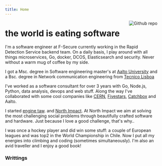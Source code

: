 ```yaml
---
title: Home
---
```


[<img src="https://www.gpestana.com/static/hackerman.jpg" style="max-width:40%;min-width:10%;float:right;" alt="Github repo" />](https://github.com/gpestana/)

# the world is eating software

I'm a software engineer at F-Secure currently working in the Rapid Detection 
Service backend team. On a daily basis, I play around with all things 
microservices, Go, docker, DCOS, Elasticsearch and security. Never 
without a warm mug of coffee by my side.

I got a Msc. degree in Software engineering master's at <a href="http://www.aalto.fi/en/" target="_blank">Aalto University</a>
and a Bsc. degree in Network communication engineering from <a href="https://tecnico.ulisboa.pt/en/" target="_blank">Tecnico Lisboa</a> 

I've worked as a software consultant for over 3 years with  Go, Node.js, Python, 
data analysis, devops and web stuff. 
Along the way I've collaborated with some cool companies like 
<a href="http://home.web.cern.ch/" target="_blank">CERN</a>, 
<a href="http://fivestars.com" target="_blank">Fivestars</a>, 
<a href="http://getcatchbox.com" target="_blank">Catchbox</a> and Aalto.
 
I started  <a href="https://enginetaw.com" target="_blank">engine taw</a>. 
and <a href="http://northimpact.com" target="_blank">North Impact</a>. 
At North Impact we aim at solving the most challenging social problems 
through beautifully crafted software and hardware. Just because I love a
good challenge, that's why..

I was once a hockey player and did win some stuff: a couple of European 
leagues and was top2 in the World Championship in Chile. Now I put all 
my energies into climbing and coding (sometimes simultaneously). I'm 
also an avid traveller and I enjoy a good book!

### Writtings

